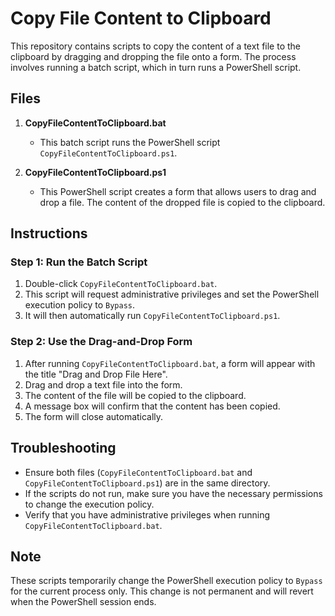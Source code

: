 # Copy File Content to Clipboard

This repository contains scripts to copy the content of a text file to the clipboard by dragging and dropping the file onto a form. The process involves running a batch script, which in turn runs a PowerShell script.

## Files

1. **CopyFileContentToClipboard.bat**
   - This batch script runs the PowerShell script `CopyFileContentToClipboard.ps1`.

2. **CopyFileContentToClipboard.ps1**
   - This PowerShell script creates a form that allows users to drag and drop a file. The content of the dropped file is copied to the clipboard.

## Instructions

### Step 1: Run the Batch Script

1. Double-click `CopyFileContentToClipboard.bat`.
2. This script will request administrative privileges and set the PowerShell execution policy to `Bypass`.
3. It will then automatically run `CopyFileContentToClipboard.ps1`.

### Step 2: Use the Drag-and-Drop Form

1. After running `CopyFileContentToClipboard.bat`, a form will appear with the title "Drag and Drop File Here".
2. Drag and drop a text file into the form.
3. The content of the file will be copied to the clipboard.
4. A message box will confirm that the content has been copied.
5. The form will close automatically.

## Troubleshooting

- Ensure both files (`CopyFileContentToClipboard.bat` and `CopyFileContentToClipboard.ps1`) are in the same directory.
- If the scripts do not run, make sure you have the necessary permissions to change the execution policy.
- Verify that you have administrative privileges when running `CopyFileContentToClipboard.bat`.

## Note

These scripts temporarily change the PowerShell execution policy to `Bypass` for the current process only. This change is not permanent and will revert when the PowerShell session ends.
